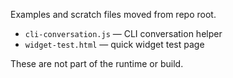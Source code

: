 Examples and scratch files moved from repo root.

- `cli-conversation.js` — CLI conversation helper
- `widget-test.html` — quick widget test page

These are not part of the runtime or build.

